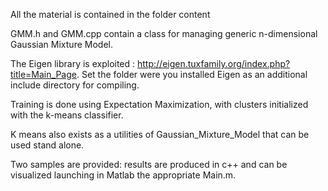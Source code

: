 All the material is contained in the folder content

GMM.h and GMM.cpp contain a class for managing generic n-dimensional Gaussian
Mixture Model.

The Eigen library is exploited : http://eigen.tuxfamily.org/index.php?title=Main_Page.
Set the folder were you installed Eigen as an additional include directory for compiling.

Training is done using Expectation Maximization, with clusters initialized 
with the k-means classifier.

K means also exists as a utilities of Gaussian_Mixture_Model that can be 
used stand alone.

Two samples are provided: results are produced in c++ and can be visualized launching in Matlab
the appropriate Main.m. 